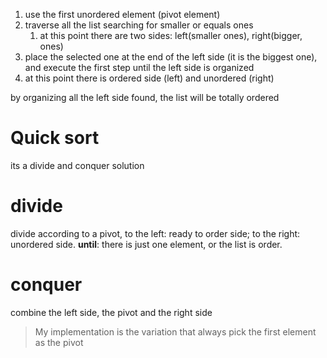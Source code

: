1. use the first unordered element (pivot element)
2. traverse all the list searching for smaller or equals ones
   1. at this point there are two sides: left(smaller ones), right(bigger, ones)
3. place the selected one at the end of the left side (it is the biggest one), and execute the first step until the left side is organized
4. at this point there is ordered side (left) and unordered (right)

by organizing all the left side found, the list will be totally ordered
# Quick sort
its a divide and conquer solution

# divide 
divide according to a pivot, to the left: ready to order side; to the right: unordered side.
**until**: there is just one element, or the list is order.

# conquer
combine the left side, the pivot and the right side

> My implementation is the variation that always pick the first element as the pivot